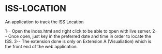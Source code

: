 # ISS-LOCATION
An application to track the ISS Location

1-- Open the index.html and right click to be able to open with live server.
2-- Once open, just key in the preferred date and time in order to locate the ISS. 
3-- The extension done is only on Extension A (Visualiation) which is the front end of the web application.
